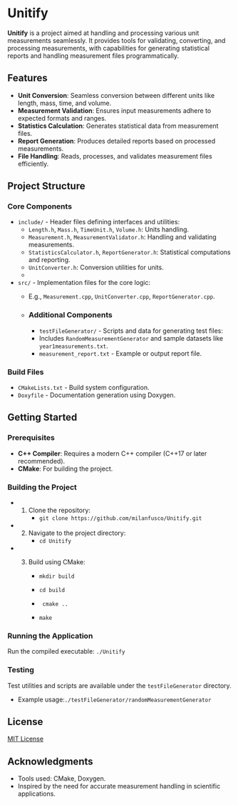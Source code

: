 # Unitify


**Unitify** is a project aimed at handling and processing various unit measurements seamlessly. It provides tools for validating, converting, and processing measurements, with capabilities for generating statistical reports and handling measurement files programmatically.

## Features

- **Unit Conversion**: Seamless conversion between different units like length, mass, time, and volume.
- **Measurement Validation**: Ensures input measurements adhere to expected formats and ranges.
- **Statistics Calculation**: Generates statistical data from measurement files.
- **Report Generation**: Produces detailed reports based on processed measurements.
- **File Handling**: Reads, processes, and validates measurement files efficiently.

## Project Structure

### Core Components
- `include/` - Header files defining interfaces and utilities:
   - `Length.h`, `Mass.h`, `TimeUnit.h`, `Volume.h`: Units handling.
   - `Measurement.h`, `MeasurementValidator.h`: Handling and validating measurements.
   - `StatisticsCalculator.h`, `ReportGenerator.h`: Statistical computations and reporting.
   - `UnitConverter.h`: Conversion utilities for units.
   - 
- `src/` - Implementation files for the core logic:
  - E.g., `Measurement.cpp`, `UnitConverter.cpp`, `ReportGenerator.cpp`.
  
  - ### Additional Components
    - `testFileGenerator/` - Scripts and data for generating test files:
     - Includes `RandomMeasurementGenerator` and sample datasets like `year1measurements.txt`.
    - `measurement_report.txt` - Example or output report file.


### Build Files
- `CMakeLists.txt` - Build system configuration.
- `Doxyfile` - Documentation generation using Doxygen.

## Getting Started

### Prerequisites
- **C++ Compiler**: Requires a modern C++ compiler (C++17 or later recommended).
- **CMake**: For building the project.


### Building the Project
  - 1. Clone the repository:
        - ``` git clone https://github.com/milanfusco/Unitify.git ```
  - 2. Navigate to the project directory:
        - ```cd Unitify```
  - 3. Build using CMake:
  
       - ```mkdir build```
       
       - ```cd build```
       
       - ``` cmake ..```
       
       - ```make```


### Running the Application
Run the compiled executable: ```./Unitify```


### Testing
Test utilities and scripts are available under the `testFileGenerator` directory. 
  - Example usage:```./testFileGenerator/randomMeasurementGenerator```

## License
[MIT License](LICENSE)

## Acknowledgments
- Tools used: CMake, Doxygen.
- Inspired by the need for accurate measurement handling in scientific applications.
